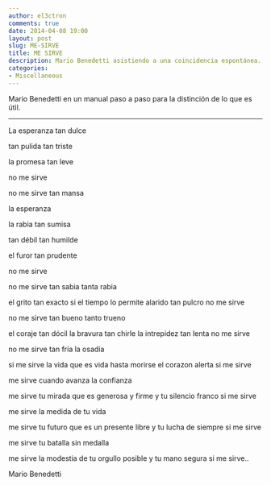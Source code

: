```yaml
---
author: el3ctron
comments: true
date: 2014-04-08 19:00
layout: post
slug: ME-SIRVE
title: ME SIRVE
description: Mario Benedetti asistiendo a una coincidencia espontánea.
categories:
- Miscellaneous
---
```


Mario Benedetti en un manual paso a paso para la distinción de lo que es útil.

<!-- more -->
---
La esperanza tan dulce

tan pulida tan triste

la promesa tan leve

no me sirve


no me sirve tan mansa

la esperanza


la rabia tan sumisa

tan débil tan humilde

el furor tan prudente

no me sirve


no me sirve tan sabia
tanta rabia

el grito tan exacto
si el tiempo lo permite
alarido tan pulcro
no me sirve

no me sirve tan bueno
tanto trueno

el coraje tan dócil
la bravura tan chirle
la intrepidez tan lenta
no me sirve

no me sirve tan fría
la osadía

si me sirve la vida
que es vida hasta morirse
el corazon alerta
si me sirve

me sirve cuando avanza
la confianza

me sirve tu mirada
que es generosa y firme
y tu silencio franco
si me sirve

me sirve la medida
de tu vida

me sirve tu futuro
que es un presente libre
y tu lucha de siempre
si me sirve

me sirve tu batalla
sin medalla

me sirve la modestia
de tu orgullo posible
y tu mano segura
si me sirve..

Mario Benedetti
